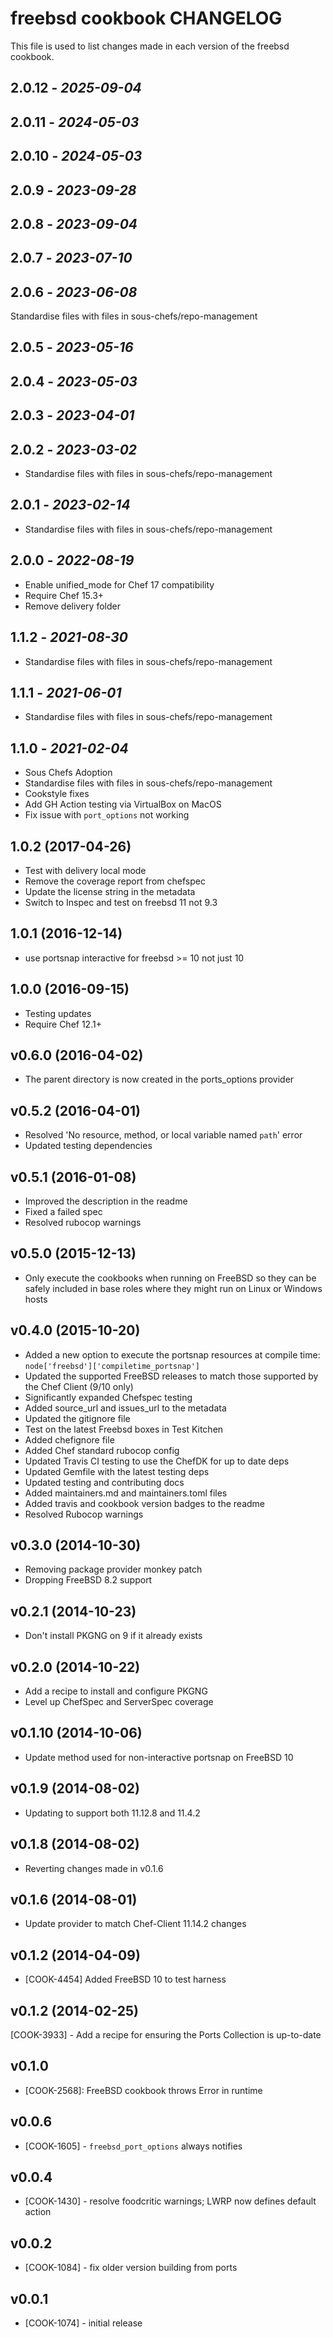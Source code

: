 # freebsd cookbook CHANGELOG

This file is used to list changes made in each version of the freebsd cookbook.

## 2.0.12 - *2025-09-04*

## 2.0.11 - *2024-05-03*

## 2.0.10 - *2024-05-03*

## 2.0.9 - *2023-09-28*

## 2.0.8 - *2023-09-04*

## 2.0.7 - *2023-07-10*

## 2.0.6 - *2023-06-08*

Standardise files with files in sous-chefs/repo-management

## 2.0.5 - *2023-05-16*

## 2.0.4 - *2023-05-03*

## 2.0.3 - *2023-04-01*

## 2.0.2 - *2023-03-02*

- Standardise files with files in sous-chefs/repo-management

## 2.0.1 - *2023-02-14*

- Standardise files with files in sous-chefs/repo-management

## 2.0.0 - *2022-08-19*

- Enable unified_mode for Chef 17 compatibility
- Require Chef 15.3+
- Remove delivery folder

## 1.1.2 - *2021-08-30*

- Standardise files with files in sous-chefs/repo-management

## 1.1.1 - *2021-06-01*

- Standardise files with files in sous-chefs/repo-management

## 1.1.0 - *2021-02-04*

- Sous Chefs Adoption
- Standardise files with files in sous-chefs/repo-management
- Cookstyle fixes
- Add GH Action testing via VirtualBox on MacOS
- Fix issue with `port_options` not working

## 1.0.2 (2017-04-26)

- Test with delivery local mode
- Remove the coverage report from chefspec
- Update the license string in the metadata
- Switch to Inspec and test on freebsd 11 not 9.3

## 1.0.1 (2016-12-14)

- use portsnap interactive for freebsd >= 10 not just 10

## 1.0.0 (2016-09-15)

- Testing updates
- Require Chef 12.1+

## v0.6.0 (2016-04-02)

- The parent directory is now created in the ports_options provider

## v0.5.2 (2016-04-01)

- Resolved 'No resource, method, or local variable named `path`' error
- Updated testing dependencies

## v0.5.1 (2016-01-08)

- Improved the description in the readme
- Fixed a failed spec
- Resolved rubocop warnings

## v0.5.0 (2015-12-13)

- Only execute the cookbooks when running on FreeBSD so they can be safely included in base roles where they might run on Linux or Windows hosts

## v0.4.0 (2015-10-20)

- Added a new option to execute the portsnap resources at compile time: `node['freebsd']['compiletime_portsnap']`
- Updated the supported FreeBSD releases to match those supported by the Chef Client (9/10 only)
- Significantly expanded Chefspec testing
- Added source_url and issues_url to the metadata
- Updated the gitignore file
- Test on the latest Freebsd boxes in Test Kitchen
- Added chefignore file
- Added Chef standard rubocop config
- Updated Travis CI testing to use the ChefDK for up to date deps
- Updated Gemfile with the latest testing deps
- Updated testing and contributing docs
- Added maintainers.md and maintainers.toml files
- Added travis and cookbook version badges to the readme
- Resolved Rubocop warnings

## v0.3.0 (2014-10-30)

- Removing package provider monkey patch
- Dropping FreeBSD 8.2 support

## v0.2.1 (2014-10-23)

- Don't install PKGNG on 9 if it already exists

## v0.2.0 (2014-10-22)

- Add a recipe to install and configure PKGNG
- Level up ChefSpec and ServerSpec coverage

## v0.1.10 (2014-10-06)

- Update method used for non-interactive portsnap on FreeBSD 10

## v0.1.9 (2014-08-02)

- Updating to support both 11.12.8 and 11.4.2

## v0.1.8 (2014-08-02)

- Reverting changes made in v0.1.6

## v0.1.6 (2014-08-01)

- Update provider to match Chef-Client 11.14.2 changes

## v0.1.2 (2014-04-09)

- [COOK-4454] Added FreeBSD 10 to test harness

## v0.1.2 (2014-02-25)

[COOK-3933] - Add a recipe for ensuring the Ports Collection is up-to-date

## v0.1.0

- [COOK-2568]: FreeBSD cookbook throws Error in runtime

## v0.0.6

- [COOK-1605] - `freebsd_port_options` always notifies

## v0.0.4

- [COOK-1430] - resolve foodcritic warnings; LWRP now defines default action

## v0.0.2

- [COOK-1084] - fix older version building from ports

## v0.0.1

- [COOK-1074] - initial release
